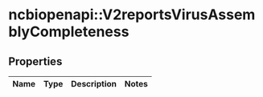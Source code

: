 # ncbiopenapi::V2reportsVirusAssemblyCompleteness


## Properties
Name | Type | Description | Notes
------------ | ------------- | ------------- | -------------


